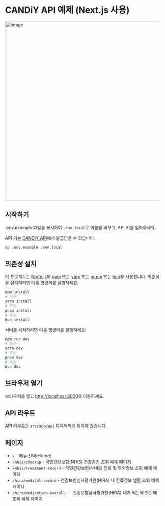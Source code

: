 # CANDiY API 예제 (Next.js 사용)

<img width="581" alt="image" src="https://github.com/user-attachments/assets/cf419a1d-5d73-4e13-b65a-7ae8347747c7" />


## 시작하기
.env.example 파일을 복사하여 `.env.local`로 이름을 바꾸고, API 키를 입력하세요.

API 키는 [CANDIY API](https://developer.candiy.io/)에서 발급받을 수 있습니다.

```bash
cp .env.example .env.local
```

## 의존성 설치
이 프로젝트는 [Node.js](https://nodejs.org/)와 [npm](https://www.npmjs.com/) 또는 [yarn](https://yarnpkg.com/) 또는 [pnpm](https://pnpm.io/) 또는 [bun](https://bun.sh/)을 사용합니다.
의존성을 설치하려면 다음 명령어를 실행하세요:

```bash
npm install
# 또는
yarn install
# 또는
pnpm install
# 또는
bun install
````


서버를 시작하려면 다음 명령어를 실행하세요:
```bash
npm run dev
# 또는
yarn dev
# 또는
pnpm dev
# 또는
bun dev
```

## 브라우저 열기
브라우저를 열고 [http://localhost:3000](http://localhost:3000)로 이동하세요.

## API 라우트
API 라우트는 `src/app/api` 디렉터리에 위치해 있습니다. 

## 페이지
- `/` - 메뉴 선택(Home)
- `/nhis/checkup` - 국민건강보험(NHIS) 건강검진 조회 예제 페이지
- `/nhis/treatment-record` - 국민건강보험(NHIS) 진료 및 투약정보 조회 예제 페이지
- `/hira/medical-record` - 건강보험심사평가원(HIRA) 내 진료정보 열람 조회 예제 페이지
- `/hira/medication-overall` - - 건강보험심사평가원(HIRA) 내가 먹는약 한눈에 조회 예제 페이지


